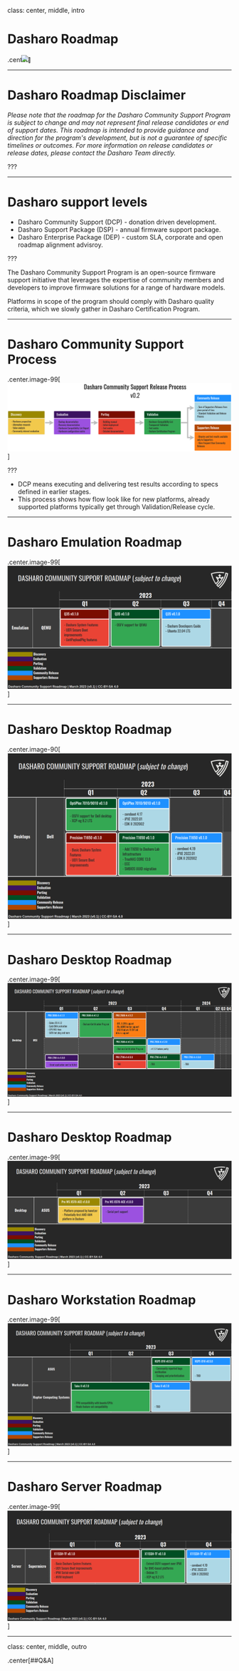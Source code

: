 class: center, middle, intro

# Dasharo Roadmap

.center[<img src="remark-templates/dasharo-presentation-template/images/dasharo-sygnet-white.svg" width="150px" style="margin-left:-20px">]

---

# Dasharo Roadmap Disclaimer

_Please note that the roadmap for the Dasharo Community Support Program is
subject to change and may not represent final release candidates or end of
support dates. This roadmap is intended to provide guidance and direction for
the program's development, but is not a guarantee of specific timelines or
outcomes. For more information on release candidates or release dates, please
contact the Dasharo Team directly._

???

---

# Dasharo support levels

* Dasharo Community Support (DCP) - donation driven development.
* Dasharo Support Package (DSP) - annual firmware support package.
* Dasharo Enterprise Package (DEP) - custom SLA, corporate and open roadmap
  alignment advisroy.

???

The Dasharo Community Support Program is an open-source firmware support
initiative that leverages the expertise of community members and developers to
improve firmware solutions for a range of hardware models.

Platforms in scope of the program should comply with Dasharo quality criteria,
which we slowly gather in Dasharo Certification Program.

---

# Dasharo Community Support Process

.center.image-99[![](img/dcs-process-v0.2.png)]

???

* DCP means executing and delivering test results according to specs defined in
  earlier stages.
* This process shows how flow look like for new platforms, already supported
  platforms typically get through Validation/Release cycle.

---

# Dasharo Emulation Roadmap

.center.image-99[![](img/dcs_emu_roadmap_v0.1.png)]

---

# Dasharo Desktop Roadmap

.center.image-90[![](img/dcs_desktop_dell_roadmap_v0.1.png)]

---

# Dasharo Desktop Roadmap

.center.image-99[![](img/dcs_desktop_msi_roadmap_v0.1.png)]

---

# Dasharo Desktop Roadmap

.center.image-99[![](img/dcs_desktop_asus_roadmap_v0.1.png)]

---

# Dasharo Workstation Roadmap

.center.image-99[![](img/dcs_workstation_roadmap_v0.1.png)]

---

# Dasharo Server Roadmap

.center.image-99[![](img/dcs_server_roadmap_v0.1.png)]

---
class: center, middle, outro

.center[##Q&A]
